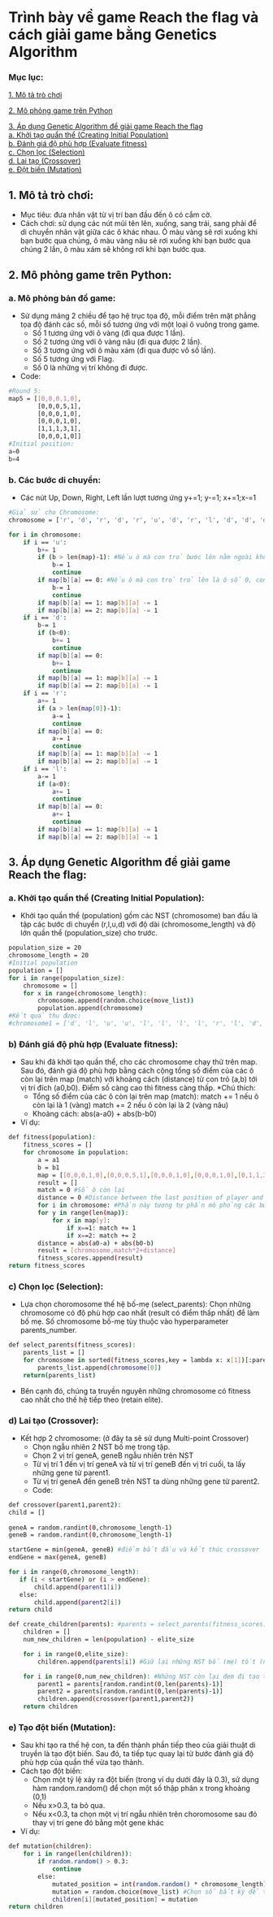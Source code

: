 # Trình bày về game Reach the flag và cách giải game bằng Genetics Algorithm
### Mục lục: 
[1. Mô tả trò chơi](#1)  

[2. Mô phỏng game trên Python](#2)  

[3. Áp dụng Genetic Algorithm để giải game Reach the flag](#3)  
[a. Khởi tạo quẩn thể (Creating Initial Population)](#3a)  
[b. Đánh giá độ phù hợp (Evaluate fitness)](#3b)  
[c. Chọn lọc (Selection)](#3c)  
[d. Lai tạo (Crossover)](#3d)  
[e. Đột biến (Mutation)](#3e)  
<a name = "1"></a>
## 1. Mô tả trò chơi:
- Mục tiêu: đưa nhân vật từ vị trí ban đầu đến ô có cắm cờ.
- Cách chơi: sử dụng các nút mũi tên lên, xuống, sang trái, sang phải để di chuyển nhân vật giữa các ô khác nhau. Ô màu vàng sẽ rơi xuống khi bạn bước qua chúng, ô màu vàng nâu sẽ rơi xuống khi bạn bước qua chúng 2 lần, ô màu xám sẽ không rơi khi bạn bước qua. 

<a name = "2"></a>
## 2. Mô phỏng game trên Python:
### a. Mô phỏng bản đồ game:
- Sử dụng mảng 2 chiều để tạo hệ trục tọa độ, mỗi điểm trên mặt phẳng tọa độ đánh các số, mỗi số tương ứng với một loại ô vuông trong game.
    + Số 1 tương ứng với ô vàng (đi qua được 1 lần).
    + Số 2 tương ứng với ô vàng nâu (đi qua được 2 lần).
    + Số 3 tương ứng với ô màu xám (đi qua được vô số lần).
    + Số 5 tương ứng với Flag.
    + Số 0 là những vị trí không đi được.
- Code:  
```sh
#Round 5:
map5 = [[0,0,0,1,0],
        [0,0,0,5,1],
        [0,0,0,1,0],    
        [0,0,0,1,0],
        [1,1,1,3,1],
        [0,0,0,1,0]]
#Initial position:
a=0 
b=4
```
### b. Các bước di chuyển: 
- Các nút Up, Down, Right, Left lần lượt tương ứng y+=1; y-=1; x+=1;x-=1
```sh
#Giả sử cho Chromosome:
chromosome = ['r', 'd', 'r', 'd', 'r', 'u', 'd', 'r', 'l', 'd', 'd', 'd', 'd', 'u', 'r', 'r']
```
```sh
for i in chromosome: 
    if i == 'u': 
        b+= 1 
        if (b > len(map)-1): #Nếu ô mà con trỏ bước lên nằm ngoài khu vực bản đồ, con trỏ sẽ lùi lại vị trí trước.
            b-= 1 
            continue
        if map[b][a] == 0: #Nếu ô mà con trỏ trỏ lên là ô số 0, con trỏ sẽ trở lại vị trí trước đó
            b-= 1
            continue
        if map[b][a] == 1: map[b][a] -= 1
        if map[b][a] == 2: map[b][a] -= 1
    if i == 'd': 
        b-= 1
        if (b<0):
            b+= 1 
            continue
        if map[b][a] == 0: 
            b+= 1
            continue
        if map[b][a] == 1: map[b][a] -= 1
        if map[b][a] == 2: map[b][a] -= 1
    if i == 'r': 
        a+= 1
        if (a > len(map[0])-1): 
            a-= 1 
            continue
        if map[b][a] == 0: 
            a-= 1
            continue
        if map[b][a] == 1: map[b][a] -= 1
        if map[b][a] == 2: map[b][a] -= 1
    if i == 'l':  
        a-= 1
        if (a<0): 
            a+= 1 
            continue
        if map[b][a] == 0: 
            a+= 1
            continue
        if map[b][a] == 1: map[b][a] -= 1
        if map[b][a] == 2: map[b][a] -= 1  
```
<a name = "3"></a>
## 3. Áp dụng Genetic Algorithm để giải game Reach the flag:
<a name = "3a"></a>
### a. Khởi tạo quẩn thể (Creating Initial Population):
- Khởi tạo quần thể (population) gồm các NST (chromosome) ban đầu là tập các bước di chuyển (r,l,u,d) với độ dài (chromosome_length) và độ lớn quần thể (population_size) cho trước.
```sh
population_size = 20
chromosome_length = 20
#Initial population
population = []
for i in range(population_size):
    chromosome = []
    for x in range(chromosome_length):
        chromosome.append(random.choice(move_list))
        population.append(chromosome)
#Kết quả thu được: 
#chromosome1 = ['d', 'l', 'u', 'u', 'l', 'l', 'l', 'l', 'r', 'l', 'd', 'r', 'u', 'd', 'u', 'd', 'u', 'd', 'r', 'r'] 
```
<a name = "3b"></b>
### b) Đánh giá độ phù hợp (Evaluate fitness): 
- Sau khi đã khởi tạo quần thể, cho các chromosome chạy thử trên map. Sau đó, đánh giá độ phù hợp bằng cách cộng tổng số điểm của các ô còn lại trên map (match) với khoảng cách (distance) từ con trỏ (a,b) tới vị trí đích (a0,b0). Điểm số càng cao thì fitness càng thấp.
*Chú thích: 
    + Tổng số điểm của các ô còn lại trên map (match): match += 1 nếu ô còn lại là 1 (vàng)
                                                       match += 2 nếu ô còn lại là 2 (vàng nâu)
    + Khoảng cách: abs(a-a0) + abs(b-b0)
- Ví dụ:
```sh
def fitness(population):
    fitness_scores = []
    for chromosome in population:
        a = a1
        b = b1
        map = [[0,0,0,1,0],[0,0,0,5,1],[0,0,0,1,0],[0,0,0,1,0],[0,1,1,3,1],[0,0,0,1,0]] 
        result = []
        match = 0 #Số ô còn lại
        distance = 0 #Distance between the last position of player and flag
        for i in chromosome: #Phần này tương tự phần mô phỏng các bước di chuyển nên em rút gọn bớt
        for y in range(len(map)):
            for x in map[y]:
                if x==1: match += 1
                if x==2: match += 2
        distance = abs(a0-a) + abs(b0-b)
        result = [chromosome,match*2+distance]
        fitness_scores.append(result)
return fitness_scores    
```
<a name = "3c"></a>
### c) Chọn lọc (Selection):  
* Lựa chọn choromosome thế hệ bố-mẹ (select_parents): Chọn những chromosome có độ phù hợp cao nhất (result có điểm thấp nhất) để làm bố mẹ. Số chromosome bố-mẹ tùy thuộc vào hyperparameter parents_number.
```sh
def select_parents(fitness_scores):
    parents_list = []
    for chromosome in sorted(fitness_scores,key = lambda x: x[1])[:parents_number]:
        parents_list.append(chromosome[0])
    return(parents_list)
```
* Bên cạnh đó, chúng ta truyền nguyên những chromosome có fitness cao nhất cho thế hệ tiếp theo (retain elite). 
<a name = "3d"></a>
### d) Lai tạo (Crossover): 
* Kết hợp 2 chromosome: (ở đây ta sẽ sử dụng Multi-point Crossover) 
    - Chọn ngẫu nhiên 2 NST bố mẹ trong tập. 
    - Chọn 2 vị trí geneA, geneB ngẫu nhiên trên NST
    - Từ vị trí 1 đến vị trí geneA và từ vị trí geneB đến vị trí cuối, ta lấy những gene từ parent1.
    - Từ vị trí geneA đến geneB trên NST ta dùng những gene từ parent2.
    - Code:
 ```sh
def crossover(parent1,parent2):
child = []
    
geneA = random.randint(0,chromosome_length-1)
geneB = random.randint(0,chromosome_length-1)

startGene = min(geneA, geneB) #điểm bắt đầu và kết thúc crossover
endGene = max(geneA, geneB)

for i in range(0,chromosome_length):
    if (i < startGene) or (i > endGene):
        child.append(parent1[i])
    else:
        child.append(parent2[i])
return child
```
```sh
def create_children(parents): #parents = select_parents(fitness_scores)
    children = []
    num_new_children = len(population) - elite_size

    for i in range(0,elite_size):
        children.append(parents[i]) #Giữ lại những NST bố (mẹ) tốt (những NST xếp đầu trong list parents)

    for i in range(0,num_new_children): #Những NST còn lại đem đi tạo thế hệ con 
        parent1 = parents[random.randint(0,len(parents)-1)]
        parent2 = parents[random.randint(0,len(parents)-1)]
        children.append(crossover(parent1,parent2)) 
    return children
```
<a name = "3e"></a>
### e) Tạo đột biến (Mutation): 
- Sau khi tạo ra thế hệ con, ta đến thành phần tiếp theo của giải thuật di truyền là tạo đột biến. Sau đó, ta tiếp tục quay lại từ bước đánh giá độ phù hợp của quần thể vừa tạo thành. 
- Cách tạo đột biến: 
    + Chọn một tỷ lệ xảy ra đột biến (trong ví dụ dưới đây là 0.3), sử dụng hàm random.random() để chọn một số thập phân x trong khoảng (0,1)
    + Nếu x>0.3, ta bỏ qua.
    + Nếu x<0.3, ta chọn một vị trí ngẫu nhiên trên choromosome sau đó thay vị trí gene đó bằng một gene khác 
- Ví dụ: 
```sh
def mutation(children): 
    for i in range(len(children)):
        if random.random() > 0.3:
            continue
        else: 
            mutated_position = int(random.random() * chromosome_length) #Vị trí xảy ra đột biến
            mutation = random.choice(move_list) #Chọn số bất kỳ để thay 
            children[i][mutated_position] = mutation
return children
```
